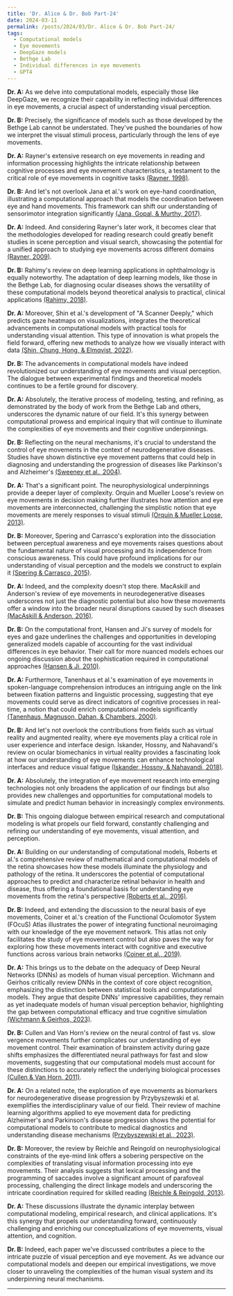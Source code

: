 ```yaml
---
title: 'Dr. Alice & Dr. Bob Part-24'
date: 2024-03-11
permalink: /posts/2024/03/Dr. Alice & Dr. Bob Part-24/
tags:
  - Computational models
  - Eye movements
  - DeepGaze models
  - Bethge Lab
  - Individual differences in eye movements
  - GPT4
---
```

**Dr. A:** As we delve into computational models, especially those like DeepGaze, we recognize their capability in reflecting individual differences in eye movements, a crucial aspect of understanding visual perception.

**Dr. B:** Precisely, the significance of models such as those developed by the Bethge Lab cannot be understated. They've pushed the boundaries of how we interpret the visual stimuli process, particularly through the lens of eye movements.

**Dr. A:** Rayner's extensive research on eye movements in reading and information processing highlights the intricate relationship between cognitive processes and eye movement characteristics, a testament to the critical role of eye movements in cognitive tasks [(Rayner, 1998)](https://consensus.app/papers/movements-reading-information-processing-years-research-rayner/321a6010ed0f59a2a8d3cf6b85c1c207/?utm_source=chatgpt).

**Dr. B:** And let's not overlook Jana et al.'s work on eye-hand coordination, illustrating a computational approach that models the coordination between eye and hand movements. This framework can shift our understanding of sensorimotor integration significantly [(Jana, Gopal, & Murthy, 2017)](https://consensus.app/papers/computational-framework-understanding-eye–hand-jana/a900e9a0905455238e28ad36c8253198/?utm_source=chatgpt).

**Dr. A:** Indeed. And considering Rayner's later work, it becomes clear that the methodologies developed for reading research could greatly benefit studies in scene perception and visual search, showcasing the potential for a unified approach to studying eye movements across different domains [(Rayner, 2009)](https://consensus.app/papers/35th-frederick-bartlett-lecture-movements-attention-rayner/8844451ad6f6552bb758bce3dbe3a6ea/?utm_source=chatgpt).

**Dr. B:** Rahimy's review on deep learning applications in ophthalmology is equally noteworthy. The adaptation of deep learning models, like those in the Bethge Lab, for diagnosing ocular diseases shows the versatility of these computational models beyond theoretical analysis to practical, clinical applications [(Rahimy, 2018)](https://consensus.app/papers/deep-learning-applications-ophthalmology-rahimy/f3e107bcb4ef5fd4ae2226bfa5fdb0cf/?utm_source=chatgpt).

**Dr. A:** Moreover, Shin et al.'s development of "A Scanner Deeply," which predicts gaze heatmaps on visualizations, integrates the theoretical advancements in computational models with practical tools for understanding visual attention. This type of innovation is what propels the field forward, offering new methods to analyze how we visually interact with data [(Shin, Chung, Hong, & Elmqvist, 2022)](https://consensus.app/papers/scanner-deeply-predicting-gaze-heatmaps-visualizations-shin/db37bd7b4e1254b6a7113f16fa87c265/?utm_source=chatgpt).

**Dr. B:** The advancements in computational models have indeed revolutionized our understanding of eye movements and visual perception. The dialogue between experimental findings and theoretical models continues to be a fertile ground for discovery.

**Dr. A:** Absolutely, the iterative process of modeling, testing, and refining, as demonstrated by the body of work from the Bethge Lab and others, underscores the dynamic nature of our field. It's this synergy between computational prowess and empirical inquiry that will continue to illuminate the complexities of eye movements and their cognitive underpinnings.

**Dr. B:** Reflecting on the neural mechanisms, it's crucial to understand the control of eye movements in the context of neurodegenerative diseases. Studies have shown distinctive eye movement patterns that could help in diagnosing and understanding the progression of diseases like Parkinson's and Alzheimer's [(Sweeney et al., 2004)](https://consensus.app/papers/movements-disorders-sweeney/905596b9734a5a6296ea4e6be0058ffd/?utm_source=chatgpt).

**Dr. A:** That's a significant point. The neurophysiological underpinnings provide a deeper layer of complexity. Orquin and Mueller Loose's review on eye movements in decision making further illustrates how attention and eye movements are interconnected, challenging the simplistic notion that eye movements are merely responses to visual stimuli [(Orquin & Mueller Loose, 2013)](https://consensus.app/papers/attention-choice-review-movements-decision-making-orquin/0f94ee0bb9b15a6882abf9e1ae6a2401/?utm_source=chatgpt).

**Dr. B:** Moreover, Spering and Carrasco's exploration into the dissociation between perceptual awareness and eye movements raises questions about the fundamental nature of visual processing and its independence from conscious awareness. This could have profound implications for our understanding of visual perception and the models we construct to explain it [(Spering & Carrasco, 2015)](https://consensus.app/papers/acting-without-seeing-movements-processing-without-spering/3b97d714b9cf5d27bca2c9c8f5eb2e62/?utm_source=chatgpt).

**Dr. A:** Indeed, and the complexity doesn't stop there. MacAskill and Anderson's review of eye movements in neurodegenerative diseases underscores not just the diagnostic potential but also how these movements offer a window into the broader neural disruptions caused by such diseases [(MacAskill & Anderson, 2016)](https://consensus.app/papers/movements-diseases-macaskill/3ad9995fd3fc5a9ebe4f2a45a96338df/?utm_source=chatgpt).

**Dr. B:** On the computational front, Hansen and Ji's survey of models for eyes and gaze underlines the challenges and opportunities in developing generalized models capable of accounting for the vast individual differences in eye behavior. Their call for more nuanced models echoes our ongoing discussion about the sophistication required in computational approaches [(Hansen & Ji, 2010)](https://consensus.app/papers/beholder-survey-models-eyes-gaze-hansen/e0b129ea25665e14adc73189409481b0/?utm_source=chatgpt).

**Dr. A:** Furthermore, Tanenhaus et al.'s examination of eye movements in spoken-language comprehension introduces an intriguing angle on the link between fixation patterns and linguistic processing, suggesting that eye movements could serve as direct indicators of cognitive processes in real-time, a notion that could enrich computational models significantly [(Tanenhaus, Magnuson, Dahan, & Chambers, 2000)](https://consensus.app/papers/movements-access-spokenlanguage-comprehension-tanenhaus/a03f578ea17d54b08012b29e0aa17778/?utm_source=chatgpt).

**Dr. B:** And let's not overlook the contributions from fields such as virtual reality and augmented reality, where eye movements play a critical role in user experience and interface design. Iskander, Hossny, and Nahavandi's review on ocular biomechanics in virtual reality provides a fascinating look at how our understanding of eye movements can enhance technological interfaces and reduce visual fatigue [(Iskander, Hossny, & Nahavandi, 2018)](https://consensus.app/papers/review-ocular-biomechanic-models-assessing-visual-iskander/1bd136a7a61c5613bafea34edd6fbfd6/?utm_source=chatgpt).

**Dr. A:** Absolutely, the integration of eye movement research into emerging technologies not only broadens the application of our findings but also provides new challenges and opportunities for computational models to simulate and predict human behavior in increasingly complex environments.

**Dr. B:** This ongoing dialogue between empirical research and computational modeling is what propels our field forward, constantly challenging and refining our understanding of eye movements, visual attention, and perception.

**Dr. A:** Building on our understanding of computational models, Roberts et al.'s comprehensive review of mathematical and computational models of the retina showcases how these models illuminate the physiology and pathology of the retina. It underscores the potential of computational approaches to predict and characterize retinal behavior in health and disease, thus offering a foundational basis for understanding eye movements from the retina's perspective [(Roberts et al., 2016)](https://consensus.app/papers/models-retina-health-development-disease-roberts/6b40e05163fe5d0596ec6576c6b26a31/?utm_source=chatgpt).

**Dr. B:** Indeed, and extending the discussion to the neural basis of eye movements, Coiner et al.'s creation of the Functional Oculomotor System (FOcuS) Atlas illustrates the power of integrating functional neuroimaging with our knowledge of the eye movement network. This atlas not only facilitates the study of eye movement control but also paves the way for exploring how these movements interact with cognitive and executive functions across various brain networks [(Coiner et al., 2019)](https://consensus.app/papers/movement-network-review-atlas-coiner/eb08c998537e53649ae53e8b529836d3/?utm_source=chatgpt).

**Dr. A:** This brings us to the debate on the adequacy of Deep Neural Networks (DNNs) as models of human visual perception. Wichmann and Geirhos critically review DNNs in the context of core object recognition, emphasizing the distinction between statistical tools and computational models. They argue that despite DNNs' impressive capabilities, they remain as yet inadequate models of human visual perception behavior, highlighting the gap between computational efficacy and true cognitive simulation [(Wichmann & Geirhos, 2023)](https://consensus.app/papers/neural-networks-adequate-behavioural-models-human-visual-wichmann/bb055f3cb2b25c2785d575cfe2d28d23/?utm_source=chatgpt).

**Dr. B:** Cullen and Van Horn's review on the neural control of fast vs. slow vergence movements further complicates our understanding of eye movement control. Their examination of brainstem activity during gaze shifts emphasizes the differentiated neural pathways for fast and slow movements, suggesting that our computational models must account for these distinctions to accurately reflect the underlying biological processes [(Cullen & Van Horn, 2011)](https://consensus.app/papers/control-fast-vergence-movements-cullen/20988087690e539eab4dda31e1da5c21/?utm_source=chatgpt).

**Dr. A:** On a related note, the exploration of eye movements as biomarkers for neurodegenerative disease progression by Przybyszewski et al. exemplifies the interdisciplinary value of our field. Their review of machine learning algorithms applied to eye movement data for predicting Alzheimer's and Parkinson's disease progression shows the potential for computational models to contribute to medical diagnostics and understanding disease mechanisms [(Przybyszewski et al., 2023)](https://consensus.app/papers/machine-learning-movements-give-insights-przybyszewski/2640dbd87fbb55c0a870a0ef7655c07b/?utm_source=chatgpt).

**Dr. B:** Moreover, the review by Reichle and Reingold on neurophysiological constraints of the eye-mind link offers a sobering perspective on the complexities of translating visual information processing into eye movements. Their analysis suggests that lexical processing and the programming of saccades involve a significant amount of parafoveal processing, challenging the direct linkage models and underscoring the intricate coordination required for skilled reading [(Reichle & Reingold, 2013)](https://consensus.app/papers/constraints-eyemind-link-reichle/3f8f933226625a479966d8b5975d2ae9/?utm_source=chatgpt).

**Dr. A:** These discussions illustrate the dynamic interplay between computational modeling, empirical research, and clinical applications. It's this synergy that propels our understanding forward, continuously challenging and enriching our conceptualizations of eye movements, visual attention, and cognition.

**Dr. B:** Indeed, each paper we've discussed contributes a piece to the intricate puzzle of visual perception and eye movement. As we advance our computational models and deepen our empirical investigations, we move closer to unraveling the complexities of the human visual system and its underpinning neural mechanisms.




---